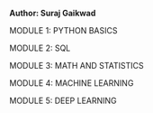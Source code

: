 


**Author: Suraj Gaikwad**

MODULE 1: PYTHON BASICS

MODULE 2: SQL

MODULE 3: MATH AND STATISTICS

MODULE 4: MACHINE LEARNING

MODULE 5: DEEP LEARNING



